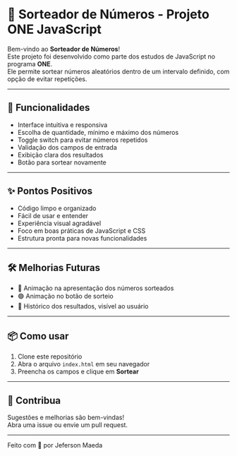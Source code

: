 # 🎲 Sorteador de Números - Projeto ONE JavaScript

Bem-vindo ao **Sorteador de Números**!  
Este projeto foi desenvolvido como parte dos estudos de JavaScript no programa **ONE**.  
Ele permite sortear números aleatórios dentro de um intervalo definido, com opção de evitar repetições.

---

## 🚀 Funcionalidades

- Interface intuitiva e responsiva  
- Escolha de quantidade, mínimo e máximo dos números  
- Toggle switch para evitar números repetidos  
- Validação dos campos de entrada  
- Exibição clara dos resultados  
- Botão para sortear novamente  

---

## ✨ Pontos Positivos

- Código limpo e organizado  
- Fácil de usar e entender  
- Experiência visual agradável  
- Foco em boas práticas de JavaScript e CSS  
- Estrutura pronta para novas funcionalidades  

---

## 🛠️ Melhorias Futuras

- 🎉 Animação na apresentação dos números sorteados  
- 🟢 Animação no botão de sorteio  
- 📜 Histórico dos resultados, visível ao usuário  

---

## 📦 Como usar

1. Clone este repositório  
2. Abra o arquivo `index.html` em seu navegador  
3. Preencha os campos e clique em **Sortear**  

---

## 🤝 Contribua

Sugestões e melhorias são bem-vindas!  
Abra uma issue ou envie um pull request.

---

Feito com 💙 por Jeferson Maeda